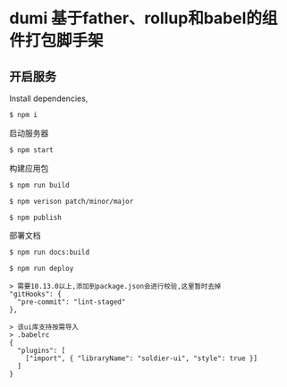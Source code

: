# dumi 基于father、rollup和babel的组件打包脚手架

## 开启服务

Install dependencies,

```bash
$ npm i
```

启动服务器

```bash
$ npm start
```

构建应用包

```bash
$ npm run build

$ npm verison patch/minor/major

$ npm publish
```

部署文档

```bash
$ npm run docs:build

$ npm run deploy
```



```
> 需要10.13.0以上,添加到package.json会进行校验,这里暂时去掉
"gitHooks": {
  "pre-commit": "lint-staged"
},

> 该ui库支持按需导入
> .babelrc
{
  "plugins": [
    ["import", { "libraryName": "soldier-ui", "style": true }]
  ]
}
```
